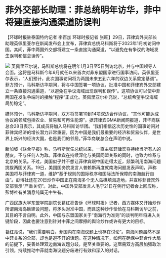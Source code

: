 # 菲外交部长助理：菲总统明年访华，菲中将建直接沟通渠道防误判

【环球时报驻泰国特约记者 李百加 环球时报记者
张旺】29日，菲律宾外交部长助理英佩里亚尔在新闻发布会上宣布，菲律宾总统马科斯将于2023年1月初访问中国。其间，菲中两国外交部将建立一条直接沟通渠道，“以避免在有争议的海域发生误判和信息误传”。

![](https://inews.gtimg.com/newsapp_bt/0/15583881359/1000)
英佩里亚尔说，马科斯总统将在明年1月3日至5日到访北京，并与中国领导人会面。这将是马科斯今年6月就任以来首次对非东盟国家进行国事访问。英佩里亚尔表示，“人们预计，此次国事访问将为两国未来五到六年的双边关系奠定基调”。菲方预计，马科斯访华期间，将与中国签署一项协议，批准中国和菲律宾外交部建立一条直接沟通渠道，“以避免在争议海域出现误判和误传”。这项协议可以使中菲两国在发生争端时的接触“程序”正式化。英佩里亚尔补充说，“总统希望争议海域局势稳定”。

媒体预计，马科斯访华期间，双方将签署10到14项双边合作协议，“其他可能达成协议的领域包括农业、贸易和可再生能源”。据菲律宾GMA新闻网报道，菲华商联总会28日表示，其成员将加入马科斯访华团。“我们相信这次历史性的国事访问对菲律宾经济的增长潜力非常重要，因为中国是我们最重要的经济和贸易伙伴，是世界上新兴的经济大国，也是我们的邻居。”菲华商联总会在声明中说。

新加坡《联合早报》称，马科斯就任总统以来，一直主张菲律宾将持续当所有人的朋友，不与任何人为敌。菲律宾在持续深化与美国同盟关系的同时，也致力维系与北京的关系。不过，美国似乎并不想让菲律宾跟中国走得太近，频繁利用南海问题挑拨两国关系。19日，美国国务院发言人普赖斯再度就南海问题发表声明，声称美国将与菲律宾一道，维护“基于规则的国际秩序和国际法所保障的南海航行自由”。彭博社还在20日炒作中国正在南海多个无人岛礁填海造地，并宣称菲律宾外交部表示“严重关切”。对此，中国外交部发言人毛宁21日在例行记者会上回应称，彭博社有关消息纯属无中生有。

广西民族大学东盟学院副院长葛红亮告诉《环球时报》记者，西方媒体又开始炒作所谓南海岛礁建设问题，将矛头对准中国，而且这种炒作恰恰在马科斯访华之前，其目的不言自明。此外，中国与东盟国家关于“南海行为准则”的谈判明年将进入关键阶段，因此也要注意到针对中菲之间摩擦的舆论炒作或许有更大的目标。

葛红亮说，“我们需要明白，菲国内在南海议题上也存在讨论”。南海问题虽然不是中菲关系的全部，却也是避不开的话题。在这种情况下，如何在确保中菲合作大局的前提下，妥善处理双边南海议题分歧，是至关重要的。这亟需双方高层加强政治引领，持续推动中菲就南海议题分歧进行有效和深入的对话。

